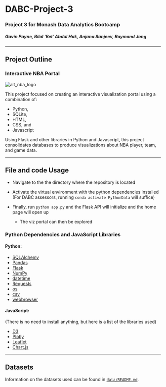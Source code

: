 # DABC-Project-3
### Project 3 for Monash Data Analytics Bootcamp
##### Gavin Payne, Bilal 'Bel' Abdul Hak, Anjana Sanjeev, Raymond Jong
---
## Project Outline

### Interactive NBA Portal

![alt_nba_logo](https://www.edigitalagency.com.au/wp-content/uploads/NBA-logo-png.png)

This project focused on creating an interactive visualization portal using a combination of:

- Python,
- SQLite, 
- HTML,
- CSS, and
- Javascript

Using Flask and other libraries in Python and Javascript, this project consolidates databases to produce visualizations about NBA player, team, and game data.

---
## File and code Usage

- Navigate to the the directory where the repository is located

- Activate the virtual environment with the python dependencies installed (For DABC assessors, running `conda activate PythonData` will suffice)

- Finally, run `python app.py` and the Flask API will initialize and the home page will open up

    * The viz portal can then be explored


### Python Dependencies and JavaScript Libraries

#### Python:

- [SQLAlchemy](https://www.sqlalchemy.org/)
- [Pandas](https://pandas.pydata.org/)
- [Flask](https://flask.palletsprojects.com/en/2.2.x/)
- [NumPy](https://numpy.org/)
- [datetime](https://docs.python.org/3/library/datetime.html)
- [Requests](https://pypi.org/project/requests/)
- [os](https://docs.python.org/3/library/os.html)
- [csv](https://docs.python.org/3/library/csv.html)
- [webbrowser](https://docs.python.org/3/library/webbrowser.html)

#### JavaScript: 
(There is no need to install anything, but here is a list of the libraries used)

- [D3](https://d3js.org/)
- [Plotly](https://plotly.com/)
- [Leaflet](https://leafletjs.com/)
- [Chart.js](https://www.chartjs.org/)


---
## Datasets

Information on the datasets used can be found in [`data/README.md`](https://github.com/BA-BEL/DABC-Project-3/tree/main/data).




